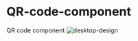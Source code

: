 # QR-code-component
QR code component
![desktop-design](https://user-images.githubusercontent.com/91362640/188313579-5eba8890-0688-4711-8723-53f6e9e83a7f.jpg)
